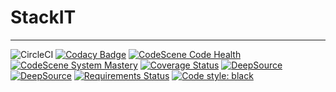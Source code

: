 # StackIT

---

![CircleCI](https://circleci.com/gh/PrynsTag/stackit/tree/develop.svg?style=shield)
[![Codacy Badge](https://app.codacy.com/project/badge/Grade/60db59a7efbe497da0cf7b9edbeee3f8)](https://www.codacy.com?utm_source=github.com&utm_medium=referral&utm_content=PrynsTag/stackit&utm_campaign=Badge_Grade)
[![CodeScene Code Health](https://codescene.io/projects/17511/status-badges/code-health)](https://codescene.io/projects/17511)
[![CodeScene System Mastery](https://codescene.io/projects/17511/status-badges/system-mastery)](https://codescene.io/projects/17511)
[![Coverage Status](https://coveralls.io/repos/github/PrynsTag/stackit/badge.svg?branch=develop)](https://coveralls.io/github/PrynsTag/stackit?branch=develop)
[![DeepSource](https://deepsource.io/gh/PrynsTag/stackit.svg/?label=active+issues&token=CFsOTFsaGar4z89Zgh3CtDtL)](https://deepsource.io/gh/PrynsTag/stackit/?ref=repository-badge)
[![DeepSource](https://deepsource.io/gh/PrynsTag/stackit.svg/?label=resolved+issues&token=CFsOTFsaGar4z89Zgh3CtDtL)](https://deepsource.io/gh/PrynsTag/stackit/?ref=repository-badge)
[![Requirements Status](https://requires.io/github/PrynsTag/stackit/requirements.svg?branch=develop)](https://requires.io/github/PrynsTag/stackit/requirements/?branch=develop)
[![Code style: black](https://img.shields.io/badge/code%20style-black-000000.svg)](https://github.com/psf/black)
